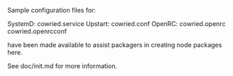 Sample configuration files for:

SystemD: cowried.service
Upstart: cowried.conf
OpenRC:  cowried.openrc
         cowried.openrcconf

have been made available to assist packagers in creating node packages here.

See doc/init.md for more information.
